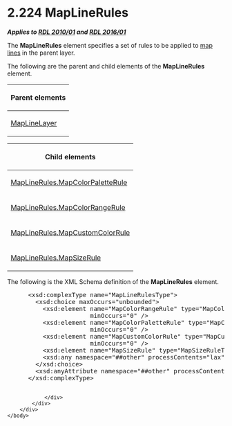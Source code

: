 <html dir="LTR" xmlns:mshelp="http://msdn.microsoft.com/mshelp" xmlns:ddue="http://ddue.schemas.microsoft.com/authoring/2003/5" xmlns:xlink="http://www.w3.org/1999/xlink" xmlns:tool="http://www.microsoft.com/tooltip">
    <head>
        <meta http-equiv="Content-Type" content="text/html; CHARSET=utf-8"></meta>
        <meta name="save" content="history"></meta>
        <title>2.224 MapLineRules</title>
        <xml>
            <mshelp:toctitle title="2.224 MapLineRules"></mshelp:toctitle>
            <mshelp:rltitle title="[MS-RDL]: MapLineRules"></mshelp:rltitle>
            <mshelp:keyword index="A" term="2d572e9d-9ad9-4796-ac31-a1f7a587d78f"></mshelp:keyword>
            <mshelp:attr name="DCSext.ContentType" value="open specification"></mshelp:attr>
            <mshelp:attr name="AssetID" value="2d572e9d-9ad9-4796-ac31-a1f7a587d78f"></mshelp:attr>
            <mshelp:attr name="TopicType" value="kbRef"></mshelp:attr>
            <mshelp:attr name="DCSext.Title" value="[MS-RDL]: MapLineRules" />
        </xml>
    </head>
    <body>
        <div id="header">
            <h1 class="heading">2.224 MapLineRules</h1>
        </div>
        <div id="mainSection">
            <div id="mainBody">
                <div id="allHistory" class="saveHistory"></div>
                <div id="sectionSection0" class="section" name="collapseableSection">
                    

<p><b><i>Applies to </i></b><a href="3428e690-a348-4ec7-8a6a-8efb42d2cdee.htm"><b><i>RDL 2010/01</i></b></a><b><i>
and </i></b><a href="52ce3983-2bfc-4e72-9359-42aaf5fe4509.htm"><b><i>RDL 2016/01</i></b></a></p>

<p>The <b>MapLineRules</b> element specifies a set of rules to
be applied to <a href="b2482b3f-74ab-4ca8-a9e5-c07955011743.htm#gt_46e6b2ec-7ae9-42be-9489-f9e94426aa0f">map lines</a>
in the parent layer.</p>

<p>The following are the parent and child elements of the <b>MapLineRules</b>
element.</p>

<table>
 <thead>
  <tr>
   <th>
   <p>Parent elements</p>
   </th>
  </tr>
 </thead>
 <tr>
  <td>
  <p><a href="8681b1dc-d73e-4d35-b4fa-f7f459d4a304.htm">MapLineLayer</a></p>
  </td>
 </tr>
</table>

<p> </p>

<table>
 <thead>
  <tr>
   <th>
   <p>Child elements</p>
   </th>
  </tr>
 </thead>
 <tr>
  <td>
  <p><a href="7e49b27a-3c54-4557-a349-22ac742b0ead.htm">MapLineRules.MapColorPaletteRule</a></p>
  </td>
 </tr>
 <tr>
  <td>
  <p><a href="38dc179f-555f-4f4e-bbb5-f63d45da222e.htm">MapLineRules.MapColorRangeRule</a></p>
  </td>
 </tr>
 <tr>
  <td>
  <p><a href="c147e783-55b9-4cfa-b070-b07060a043a4.htm">MapLineRules.MapCustomColorRule</a></p>
  </td>
 </tr>
 <tr>
  <td>
  <p><a href="b3f7d51a-694a-4257-b92e-cdc7dc591e6a.htm">MapLineRules.MapSizeRule</a></p>
  </td>
 </tr>
</table>

<p>The following is the XML Schema definition of the <b>MapLineRules</b>
element.</p>

<dl>
<dd>
<div><pre> &lt;xsd:complexType name=&quot;MapLineRulesType&quot;&gt;
   &lt;xsd:choice maxOccurs=&quot;unbounded&quot;&gt;
     &lt;xsd:element name=&quot;MapColorRangeRule&quot; type=&quot;MapColorRangeRuleType&quot; 
                  minOccurs=&quot;0&quot; /&gt;
     &lt;xsd:element name=&quot;MapColorPaletteRule&quot; type=&quot;MapColorPaletteRuleType&quot; 
                  minOccurs=&quot;0&quot; /&gt;
     &lt;xsd:element name=&quot;MapCustomColorRule&quot; type=&quot;MapCustomColorRuleType&quot; 
                  minOccurs=&quot;0&quot; /&gt;
     &lt;xsd:element name=&quot;MapSizeRule&quot; type=&quot;MapSizeRuleType&quot; minOccurs=&quot;0&quot; /&gt;
     &lt;xsd:any namespace=&quot;##other&quot; processContents=&quot;lax&quot; /&gt;
   &lt;/xsd:choice&gt;
   &lt;xsd:anyAttribute namespace=&quot;##other&quot; processContents=&quot;lax&quot; /&gt;
 &lt;/xsd:complexType&gt;
  
</pre></div>
</dd></dl>


                </div>
            </div>
        </div>
    </body>
</html>